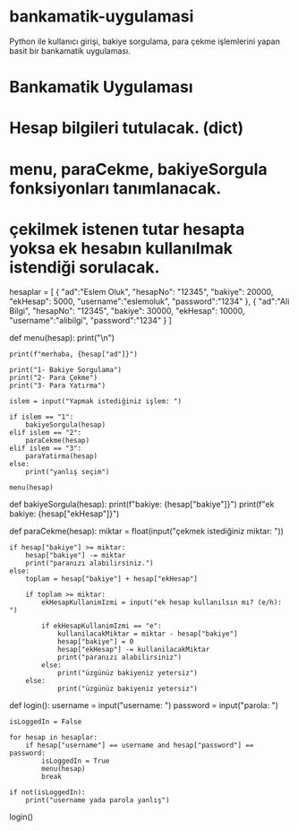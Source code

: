 # bankamatik-uygulamasi
Python ile kullanıcı girişi, bakiye sorgulama, para çekme işlemlerini yapan basit bir bankamatik uygulaması.

# Bankamatik Uygulaması

# Hesap bilgileri tutulacak. (dict)
# menu, paraCekme, bakiyeSorgula fonksiyonları tanımlanacak.
# çekilmek istenen tutar hesapta yoksa ek hesabın kullanılmak istendiği sorulacak.

hesaplar = [
    {
        "ad":"Eslem Oluk",
        "hesapNo": "12345",
        "bakiye": 20000,
        "ekHesap": 5000,
        "username":"eslemoluk",
        "password":"1234"
    },
    {
        "ad":"Ali Bilgi",
        "hesapNo": "12345",
        "bakiye": 30000,
        "ekHesap": 10000,
        "username":"alibilgi",
        "password":"1234"
    }
]

def menu(hesap):
    print("\n")

    print(f"merhaba, {hesap["ad"]}")

    print("1- Bakiye Sorgulama")
    print("2- Para Çekme")
    print("3- Para Yatırma")

    islem = input("Yapmak istediğiniz işlem: ")

    if islem == "1":
        bakiyeSorgula(hesap)
    elif islem == "2":
        paraCekme(hesap)
    elif islem == "3":
        paraYatirma(hesap)
    else:
        print("yanlış seçim")

    menu(hesap)

def bakiyeSorgula(hesap):
    print(f"bakiye: {hesap["bakiye"]}")
    print(f"ek bakiye: {hesap["ekHesap"]}")

def paraCekme(hesap):
    miktar = float(input("çekmek istediğiniz miktar: "))

    if hesap["bakiye"] >= miktar:
        hesap["bakiye"] -= miktar
        print("paranızı alabilirsiniz.")
    else:
        toplam = hesap["bakiye"] + hesap["ekHesap"]

        if toplam >= miktar:
            ekHesapKullanimIzmi = input("ek hesap kullanılsın mı? (e/h): ")

            if ekHesapKullanimIzmi == "e":
                kullanilacakMiktar = miktar - hesap["bakiye"]
                hesap["bakiye"] = 0
                hesap["ekHesap"] -= kullanilacakMiktar
                print("paranızı alabilirsiniz")
            else:
                print("üzgünüz bakiyeniz yetersiz")
        else:
                print("üzgünüz bakiyeniz yetersiz")

def login():
    username = input("username: ")
    password = input("parola: ")

    isLoggedIn = False

    for hesap in hesaplar:
        if hesap["username"] == username and hesap["password"] == password:
            isLoggedIn = True
            menu(hesap)
            break

    if not(isLoggedIn):
        print("username yada parola yanlış")

login()
